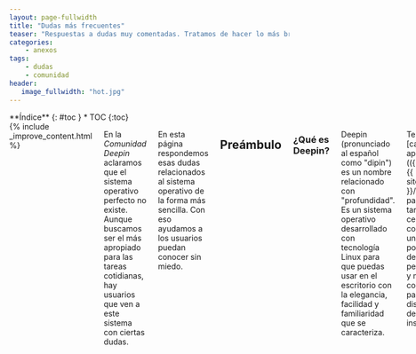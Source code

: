 ```yaml
---
layout: page-fullwidth
title: "Dudas más frecuentes"
teaser: "Respuestas a dudas muy comentadas. Tratamos de hacer lo más breve posible..."
categories:
    - anexos
tags:
    - dudas
    - comunidad
header:
   image_fullwidth: "hot.jpg"
---
```

<div class="row">
<div class="medium-4 medium-push-8 columns" markdown="1">
<div class="panel radius" markdown="1">
**Índice**
{: #toc }
*  TOC
{:toc}
</div>
</div><!-- /.medium-4.columns -->

<div class="medium-8 medium-pull-4 columns" markdown="1">
{% include _improve_content.html %}

En la *Comunidad Deepin* aclaramos que el sistema operativo  perfecto no existe. Aunque buscamos ser el más apropiado para las tareas cotidianas, hay usuarios que ven a este sistema con ciertas dudas.

En esta página respondemos esas dudas relacionados al sistema operativo de la forma más sencilla. Con eso ayudamos a los usuarios puedan conocer sin miedo.

## Preámbulo
### ¿Qué es Deepin?
Deepin (pronunciado al español como "dipin") es un nombre relacionado con "profundidad". Es un sistema operativo desarrollado con tecnología Linux para que puedas usar en el escritorio con la elegancia, facilidad y familiaridad que se caracteriza.

Tenemos un [catálogo de aplicaciones](({{ site.url }}{{ site.baseurl }}/apps/)) para varias tareas, un centro de control unificado, posibilidad de personalizar y mejoras constantes para que disfrutes desde su instalación.

<small markdown="1">[Ir al índice](#toc)</small>
{: .text-right }

### ¿Quién desarrolla Deepin?
La empresa Wuhan Deepin Technology, fundada en 2011. Está ubicada en Wuhan, China.

<div class="flex-video">
        <iframe width="1280" height="720" src="//www.youtube.com/embed/WYqsmZU6i0M" frameborder="0" allowfullscreen></iframe>
</div>

Fuente: [Deepin.org](https://web.archive.org/web/20170703084027/https://www.deepin.org/en/aboutus/)

<small markdown="1">[Ir al índice](#toc)</small>
{: .text-right }

### ¿Quién finanza Deepin?

Deepin es financiada por la misma empresa en convenio con otras empresas de China y el mundo.

Fuente: [Diolinux](https://web.archive.org/web/20170820073830/http://www.diolinux.com.br/2017/06/entrevistamos-hualet-wang-linux-deepin.html)

<small markdown="1">[Ir al índice](#toc)</small>
{: .text-right }

### ¿Cómo avanza Deepin?
Deepin usa el lema "We are Change" para representar que hacemos el cambio.

Tenemos medios social para que cualquier usuario(a) pueda comunicar y estar al tanto con los <a href="{{ site.url }}{{ site.baseurl }}/novedades">avances</a>. No olvides que los desarrolladores también son humanos y tienen momentos de esparcimiento.

<small markdown="1">[Ir al índice](#toc)</small>
{: .text-right }

### ¿El sistema operativo de Deepin es de código abierto?
Sí, tanto el sistema operativo como las aplicaciones originales están mayormente licenciados bajo GPL. Visita [la página Código fuente]({{ site.url }}{{ site.baseurl }}/source/) y [la página de dudas sobre Software libre]({{ site.url }}{{ site.baseurl }}/anexos/dudas-softlibre/).

<small markdown="1">[Ir al índice](#toc)</small>
{: .text-right }

## Antes y durante la instalación
### ¿Cuáles son los requisitos de Deepin?
Acorde a la [página de Instalación]({{ site.url }}{{ site.baseurl }}/instalacion), el equipo debe tener más de 2 GB de RAM, 10 GB de espacio libre y una arquitectura de 64 bits. La versión de 32 bits estuvo disponible hasta 15.3.

<small markdown="1">[Ir al índice](#toc)</small>
{: .text-right }

### ¿Debo leer el manual de usuario para Deepin?
Poco. Tanto así, que [las aplicaciones originales](https://www.deepin.org/en/original/) buscan simplificar la experiencia.

Cada aplicación de Deepin tiene un manual que se accede al pulsar la tecla F1 o el menú correspondiente. En la versión 15.4, el manual está inglés.

<small markdown="1">[Ir al índice](#toc)</small>
{: .text-right }

### ¿Cómo consigo una copia de Deepin?
Visita [la página de descargas]({{ site.url }}{{ site.baseurl }}/download).

<small markdown="1">[Ir al índice](#toc)</small>
{: .text-right }

### ¿Es necesario conseguir la clave para desbloquear Deepin?
No, porque es en esencia [software libre]({{ site.url }}{{ site.baseurl }}/anexos/dudas-softlibre).

<small markdown="1">[Ir al índice](#toc)</small>
{: .text-right }

### ¿Puedo tener Deepin y Windows en mi PC?
Sí, siempre que tu PC lo permita. Revisa [algunas recomendaciones]({{ site.url }}/manual/dual-boot/).

<small markdown="1">[Ir al índice](#toc)</small>
{: .text-right }

### ¿Deepin tiene códecs para música y vídeo integrados?
Sí en Deepin Video y Deepin Music. No hace falta instalar códecs para ver o escuchar multimedia. Si no te resulta, prueba [VLC]({{ site.url }}{{ site.baseurl }}/apps/vlc).

<small markdown="1">[Ir al índice](#toc)</small>
{: .text-right }

## Después de la instalación
### ¿Dónde está Mis documentos?
Desde el [gestor de archivos]({{ site.url }}{{ site.baseurl }}/apps/filemanager), también llamado explorador, tendrás un panel con la "Carpeta personal" y sus correspondientes subcarpetas: Imágenes, vídeos, descargas...

La ubicación de la carpeta dependerá de cómo lo has formateado, [tal como podrás apreciar en el manual]({{ site.url }}{{ site.baseurl }}/manual/formatear).

<small markdown="1">[Ir al índice](#toc)</small>
{: .text-right }

### ¿Cómo cambiar a un espejo más veloz?
Hay varios repositorios espejos para conseguir los componentes en poco tiempo. Visita [esta página del manual]({{ site.url }}{{ site.baseurl }}manual/espejos/).

<small markdown="1">[Ir al índice](#toc)</small>
{: .text-right }

### ¿Para qué sirve la terminal?
La terminal (o consola en algunas distribuciones) es el equivalente al "Símbolo de sistema" en Windows. Puedes ejecutar ordenes o ajustar el equipo sin consumir recursos. [Un ejemplo]({{ site.url }}{{ site.baseurl }}/tips/mirror/) sería cambiar el repositorio para que consigas el más veloz.

La terminal no te hace genial como [Jonny Lee Miller y Angelina Jolie en Hackers](https://en.wikipedia.org/wiki/Hackers_(film)). Para conocer los comandos disponibles de una herramienta tienes que escribir:

{% include alert terminal='nombreaplicacion help' %}

<small markdown="1">[Ir al índice](#toc)</small>
{: .text-right }

### ¿Qué hacer si tengo problemas al conectar a Internet?
Revisa si estás conectado via cable o inalámbrica y revisa si el dispositivo está correctamente configurado.

En raros casos, los controladores inalámbricos tienen problemas al conectarse. Por ejemplo, [este tip te sirve para encontrar una solución a la conectividad WiFi]({{ site.url }}/tips/wififix/).

<small markdown="1">[Ir al índice](#toc)</small>
{: .text-right }

### ¿Cómo reporto un problema en Deepin?
Tenemos [Deepin Feedback]({{ site.url }}{{ site.baseurl }}/actividades/feedback) (también llamado Comentarios de Deepin) para que envies tus reportes y otra información de interés para que los desarrolladores corrijan los errores.

<small markdown="1">[Ir al índice](#toc)</small>
{: .text-right }

## Aplicaciones
### ¿Qué aplicaciones puedo usar en Deepin?
Muchas. [Tenemos un catálogo para todos los gustos]({{ site.url }}{{ site.baseurl }}/guiapps).

<small markdown="1">[Ir al índice](#toc)</small>
{: .text-right }

### ¿Puedo instalar aplicaciones de desarrollo que no está en Deepin Store?
Depende. Antes de instalar asegúrate que [tipo de instalación es]({{ site.url }}{{ site.baseurl }}manual/instalar-apps/). Si aparece algún error, no lo instales, porque requieren otros componentes inestables o que afecten al rendimiento del sistema.

Para más detalles consulta '¿Por qué me aparece el aviso "conflicto de dependencias"?' en [Dudas técnicas]({{ site.url }}/anexos/dudas-tecnicas/).

<small markdown="1">[Ir al índice](#toc)</small>
{: .text-right }

### ¿Puedo ejecutar aplicaciones para otros sistemas operativos?
Lo intentaremos. Recopilamos las aplicaciones más usadas en [esta sección]({{ site.url }}/anexos/dudas-aplicaciones/).

<small markdown="1">[Ir al índice](#toc)</small>
{: .text-right }

### ¿Deepin necesita un antivirus?
Si actualizas el sistema operativo, no lo necesitas. Conoce más en [Dudas técnicas]({{ site.url }}{{ site.baseurl }}/anexos/dudas-tecnicas/).

<small markdown="1">[Ir al índice](#toc)</small>
{: .text-right }

## Mantenimiento y correcciones
### ¿Cuál es el ciclo de actualizaciones de Deepin?
Deepin no tiene una fecha límite para realizar actualizaciones de importancia. Visita [esta página del manual]({{ site.url }}{{ site.baseurl }}update/).

<small markdown="1">[Ir al índice](#toc)</small>
{: .text-right }

### ¿Hay que hacer limpieza profunda?
No del todo. Aún así Deepin acumula datos innecesarios que puedes eliminarlos con seguridad.

En este caso tienes a [Ubuntu Cleaner]({{ site.url }}{{ site.baseurl }}/apps/ubuntucleaner/) o [BleachBit]({{ site.url }}{{ site.baseurl }}/apps/bleachbit/) disponible en Deepin Store.

Recuerda que actúan como CCleaner, con opciones más claras como caché, paquetes huérfanos y configuraciones obsoletas.

<small markdown="1">[Ir al índice](#toc)</small>
{: .text-right }

### ¿Qué hacer para restaurar Deepin sin formatear desde cero?
No. En lugar de formatear el disco y seguir un tediosa y larguísima espera, intenta usar [Resetter]({{ site.url }}/apps/resetter/). Esta aplicación eliminará las cuentas de usuarios, revierte los paquetes instalados y restaura la configuración inicial.

<small markdown="1">[Ir al índice](#toc)</small>
{: .text-right }

## Mi pregunta no está en la lista
Las preguntas que están explicadas hacia los conocidos en la programación o la comunidad GNU/Linux, lo encontrarán en [Dudas técnicas]({{ site.url }}{{ site.baseurl }}/anexos/dudas-tecnicas/).

También puedes buscar un término importante en el [Buscador]({{ site.url }}{{ site.baseurl }}/buscar/).

No olvides que estamos en [en Github](https://github.com/comunidad-deepin/comunidad-deepin.github.io).

{% include _improve_content.html %}

</div><!-- /.medium-8.columns -->
</div><!-- /.row -->

